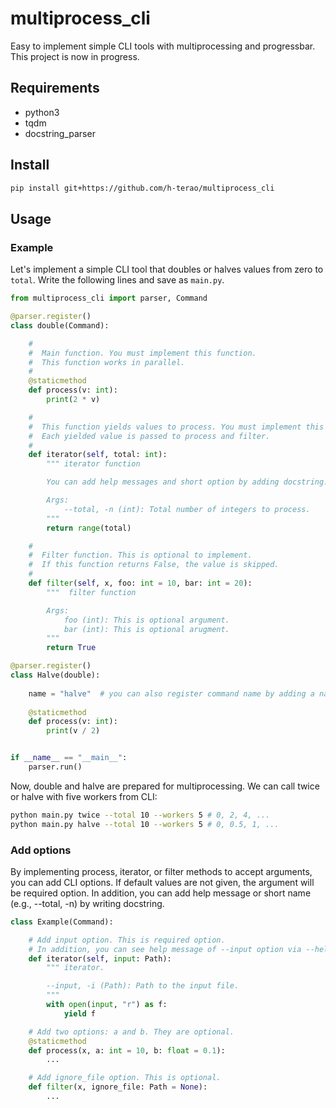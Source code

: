 # multiprocess_cli
Easy to implement simple CLI tools with multiprocessing and progressbar.
This project is now in progress.

## Requirements
- python3
- tqdm
- docstring_parser

## Install
```bash 
pip install git+https://github.com/h-terao/multiprocess_cli
```

## Usage

### Example

Let's implement a simple CLI tool that doubles or halves values from zero to `total`. 
Write the following lines and save as `main.py`.

```python
from multiprocess_cli import parser, Command

@parser.register()
class double(Command):

    #
    #  Main function. You must implement this function.
    #  This function works in parallel.
    #
    @staticmethod
    def process(v: int):
        print(2 * v)

    #
    #  This function yields values to process. You must implement this function.
    #  Each yielded value is passed to process and filter.
    #
    def iterator(self, total: int):
        """ iterator function

        You can add help messages and short option by adding docstring. 

        Args:
            --total, -n (int): Total number of integers to process.
        """
        return range(total)

    #
    #  Filter function. This is optional to implement.
    #  If this function returns False, the value is skipped. 
    #
    def filter(self, x, foo: int = 10, bar: int = 20):
        """  filter function

        Args:
            foo (int): This is optional argument.
            bar (int): This is optional arugment.
        """
        return True

@parser.register()
class Halve(double):
    
    name = "halve"  # you can also register command name by adding a name attribute.
    
    @staticmethod
    def process(v: int):
        print(v / 2)


if __name__ == "__main__":
    parser.run()
```

Now, double and halve are prepared for multiprocessing.
We can call twice or halve with five workers from CLI:

```bash
python main.py twice --total 10 --workers 5 # 0, 2, 4, ...
python main.py halve --total 10 --workers 5 # 0, 0.5, 1, ...
```

### Add options

By implementing process, iterator, or filter methods to accept arguments, you can add CLI options.
If default values are not given, the argument will be required option. In addition, you can add help message or short name (e.g., --total, -n) by writing docstring.

```python
class Example(Command):

    # Add input option. This is required option.
    # In addition, you can see help message of --input option via --help.
    def iterator(self, input: Path):
        """ iterator.

        --input, -i (Path): Path to the input file.
        """
        with open(input, "r") as f:
            yield f

    # Add two options: a and b. They are optional.
    @staticmethod
    def process(x, a: int = 10, b: float = 0.1):
        ...

    # Add ignore_file option. This is optional.
    def filter(x, ignore_file: Path = None):
        ...
```
